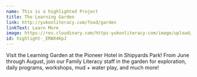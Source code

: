 ```yaml
---
name: This is a highlighted Project
title: The Learning Garden
link: http://yukonliteracy.com/food/garden
linkText: Learn More
image: https://res.cloudinary.com/https-yukonliteracy-com/image/upload/q_35/v1668019141/IMG_20220624_121300_zjmj2r.jpg
id: highlight-_ERWX4KpJ
---
```

Visit the Learning Garden at the Pioneer Hotel in Shipyards Park! From June through August, join our Family Literacy staff in the garden for exploration, daily programs, workshops, mud + water play, and much more!
